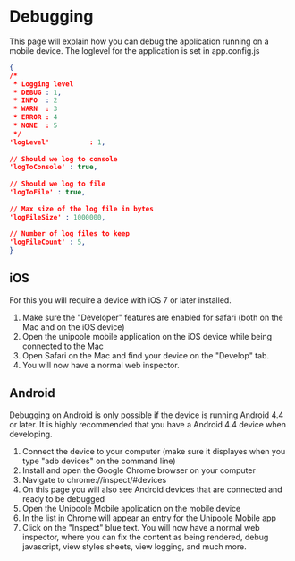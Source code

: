 # Debugging
This page will explain how you can debug the application running on a mobile device.
The loglevel for the application is set in app.config.js
```json
{
/*
 * Logging level
 * DEBUG : 1,
 * INFO  : 2
 * WARN  : 3
 * ERROR : 4
 * NONE  : 5
 */
'logLevel'          : 1,
 
// Should we log to console
'logToConsole' : true,
 
// Should we log to file
'logToFile' : true,
 
// Max size of the log file in bytes
'logFileSize' : 1000000,
 
// Number of log files to keep
'logFileCount' : 5,
}
```

## iOS
For this you will require a device with iOS 7 or later installed.
1. Make sure the "Developer" features are enabled for safari (both on the Mac and on the iOS device)
2. Open the unipoole mobile application on the iOS device while being connected to the Mac
3. Open Safari on the Mac and find your device on the "Develop" tab.
4. You will now have a normal web inspector.

## Android
Debugging on Android is only possible if the device is running Android 4.4 or later. It is highly recommended that you have a Android 4.4 device when developing.
1. Connect the device to your computer (make sure it displayes when you type "adb devices" on the command line)
2. Install and open the Google Chrome browser on your computer
3. Navigate to chrome://inspect/#devices
4. On this page you will also see Android devices that are connected and ready to be debugged
5. Open the Unipoole Mobile application on the mobile device
6. In the list in Chrome will appear an entry for the Unipoole Mobile app
7. Click on the "Inspect" blue text. You will now have a normal web inspector, where you can fix the content as being rendered, debug javascript, view styles sheets, view logging, and much more.